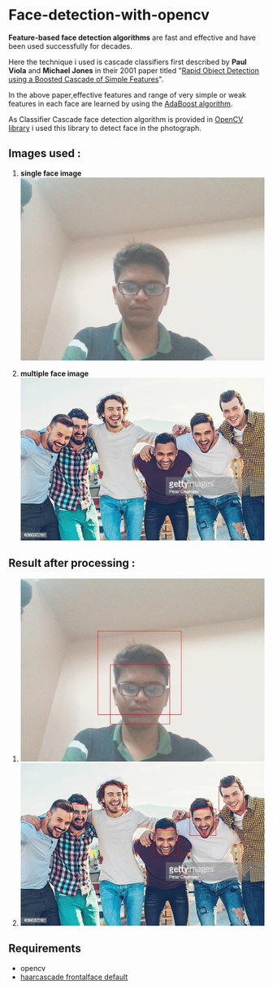 # Face-detection-with-opencv
**Feature-based face detection algorithms** are fast and effective and have been used successfully for decades.

Here the technique i used is cascade classifiers first described by **Paul Viola** and **Michael Jones** in their 2001 paper titled "[Rapid Object Detection using a Boosted Cascade of Simple Features](https://ieeexplore.ieee.org/document/990517)".

In the above paper,effective features and range of very simple or weak features in each face are learned by using the [AdaBoost algorithm](https://machinelearningmastery.com/boosting-and-adaboost-for-machine-learning/).


As Classifier Cascade face detection algorithm is provided in [OpenCV library](https://opencv.org/) i used this library to detect face in the photograph.

## Images used :
1. **single face image**
   ![my image](https://github.com/kuluruvineeth/Face-detection-with-opencv/blob/main/test1.jpg)
   
2. **multiple face image**
   ![Group photo extracted from internet](https://github.com/kuluruvineeth/Face-detection-with-opencv/blob/main/test2.jpg)
   
   
 ## Result after processing : 
 1. ![transformed image1](https://github.com/kuluruvineeth/Face-detection-with-opencv/blob/main/f_test1.jpg)
 2. ![transformed image2](https://github.com/kuluruvineeth/Face-detection-with-opencv/blob/main/f_test2.jpg)
 
 ## Requirements
 * opencv
 * [haarcascade frontalface default](https://raw.githubusercontent.com/opencv/opencv/master/data/haarcascades/haarcascade_frontalface_default.xml)


